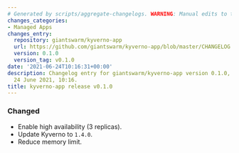 ```yaml
---
# Generated by scripts/aggregate-changelogs. WARNING: Manual edits to this files will be overwritten.
changes_categories:
- Managed Apps
changes_entry:
  repository: giantswarm/kyverno-app
  url: https://github.com/giantswarm/kyverno-app/blob/master/CHANGELOG.md#010---2021-06-24
  version: 0.1.0
  version_tag: v0.1.0
date: '2021-06-24T10:16:31+00:00'
description: Changelog entry for giantswarm/kyverno-app version 0.1.0, published on
  24 June 2021, 10:16.
title: kyverno-app release v0.1.0
---
```


### Changed
- Enable high availability (3 replicas).
- Update Kyverno to `1.4.0`.
- Reduce memory limit.
